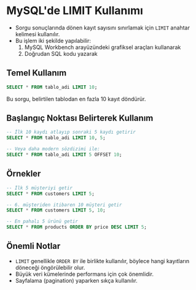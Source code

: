 # MySQL'de LIMIT Kullanımı

- Sorgu sonuçlarında dönen kayıt sayısını sınırlamak için `LIMIT` anahtar kelimesi kullanılır.
- Bu işlem iki şekilde yapılabilir:
  1. MySQL Workbench arayüzündeki grafiksel araçları kullanarak
  2. Doğrudan SQL kodu yazarak

## Temel Kullanım

```sql
SELECT * FROM tablo_adi LIMIT 10;
```

Bu sorgu, belirtilen tablodan en fazla 10 kayıt döndürür.

## Başlangıç Noktası Belirterek Kullanım

```sql
-- İlk 10 kaydı atlayıp sonraki 5 kaydı getirir
SELECT * FROM tablo_adi LIMIT 10, 5;

-- Veya daha modern sözdizimi ile:
SELECT * FROM tablo_adi LIMIT 5 OFFSET 10;
```

## Örnekler

```sql
-- İlk 5 müşteriyi getir
SELECT * FROM customers LIMIT 5;

-- 6. müşteriden itibaren 10 müşteri getir
SELECT * FROM customers LIMIT 5, 10;

-- En pahalı 5 ürünü getir
SELECT * FROM products ORDER BY price DESC LIMIT 5;
```

## Önemli Notlar

- `LIMIT` genellikle `ORDER BY` ile birlikte kullanılır, böylece hangi kayıtların döneceği öngörülebilir olur.
- Büyük veri kümelerinde performans için çok önemlidir.
- Sayfalama (pagination) yaparken sıkça kullanılır.
